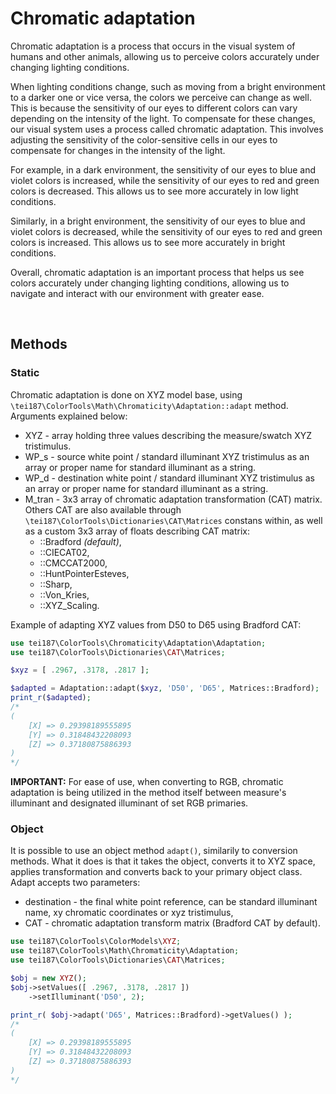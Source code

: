 # **Chromatic adaptation**

Chromatic adaptation is a process that occurs in the visual system of humans and other animals, allowing us to perceive colors accurately under changing lighting conditions.

When lighting conditions change, such as moving from a bright environment to a darker one or vice versa, the colors we perceive can change as well. This is because the sensitivity of our eyes to different colors can vary depending on the intensity of the light. To compensate for these changes, our visual system uses a process called chromatic adaptation. This involves adjusting the sensitivity of the color-sensitive cells in our eyes to compensate for changes in the intensity of the light.

For example, in a dark environment, the sensitivity of our eyes to blue and violet colors is increased, while the sensitivity of our eyes to red and green colors is decreased. This allows us to see more accurately in low light conditions.

Similarly, in a bright environment, the sensitivity of our eyes to blue and violet colors is decreased, while the sensitivity of our eyes to red and green colors is increased. This allows us to see more accurately in bright conditions.

Overall, chromatic adaptation is an important process that helps us see colors accurately under changing lighting conditions, allowing us to navigate and interact with our environment with greater ease.

<br>

## **Methods**

### **Static**

Chromatic adaptation is done on XYZ model base, using `\tei187\ColorTools\Math\Chromaticity\Adaptation::adapt` method. Arguments explained below:
* XYZ - array holding three values describing the measure/swatch XYZ tristimulus.
* WP_s - source white point / standard illuminant XYZ tristimulus as an array or proper name for standard illuminant as a string.
* WP_d - destination white point / standard illuminant XYZ tristimulus as an array or proper name for standard illuminant as a string.
* M_tran - 3x3 array of chromatic adaptation transformation (CAT) matrix. Others CAT are also available through `\tei187\ColorTools\Dictionaries\CAT\Matrices` constans within, as well as a custom 3x3 array of floats describing CAT matrix:
    * ::Bradford _(default)_,
    * ::CIECAT02,
    * ::CMCCAT2000,
    * ::HuntPointerEsteves,
    * ::Sharp,
    * ::Von_Kries,
    * ::XYZ_Scaling.

Example of adapting XYZ values from D50 to D65 using Bradford CAT:
```php
use tei187\ColorTools\Chromaticity\Adaptation\Adaptation;
use tei187\ColorTools\Dictionaries\CAT\Matrices;

$xyz = [ .2967, .3178, .2817 ];

$adapted = Adaptation::adapt($xyz, 'D50', 'D65', Matrices::Bradford);
print_r($adapted);
/*
(
    [X] => 0.29398189555895
    [Y] => 0.31848432208093
    [Z] => 0.37180875886393
)
*/
```

**IMPORTANT:** For ease of use, when converting to RGB, chromatic adaptation is being utilized in the method itself between measure's illuminant and designated illuminant of set RGB primaries.

### **Object**

It is possible to use an object method `adapt()`, similarily to conversion methods. What it does is that it takes the object, converts it to XYZ space, applies transformation and converts back to your primary object class.
Adapt accepts two parameters:
* destination - the final white point reference, can be standard illuminant name, xy chromatic coordinates or xyz tristimulus,
* CAT - chromatic adaptation transform matrix (Bradford CAT by default).
```php
use tei187\ColorTools\ColorModels\XYZ;
use tei187\ColorTools\Math\Chromaticity\Adaptation;
use tei187\ColorTools\Dictionaries\CAT\Matrices;

$obj = new XYZ();
$obj->setValues([ .2967, .3178, .2817 ])
    ->setIlluminant('D50', 2);

print_r( $obj->adapt('D65', Matrices::Bradford)->getValues() );
/*
(
    [X] => 0.29398189555895
    [Y] => 0.31848432208093
    [Z] => 0.37180875886393
)
*/
```
